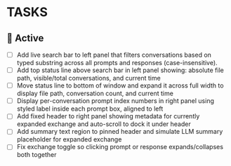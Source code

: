 # TASKS

## 🔨 Active

- [ ] Add live search bar to left panel that filters conversations based on typed substring across all prompts and responses (case-insensitive).
- [ ] Add top status line above search bar in left panel showing: absolute file path, visible/total conversations, and current time
- [ ] Move status line to bottom of window and expand it across full width to display file path, conversation count, and current time
- [ ] Display per-conversation prompt index numbers in right panel using styled label inside each prompt box, aligned to left
- [ ] Add fixed header to right panel showing metadata for currently expanded exchange and auto-scroll to dock it under header
- [ ] Add summary text region to pinned header and simulate LLM summary placeholder for expanded exchange
- [ ] Fix exchange toggle so clicking prompt or response expands/collapses both together
